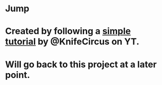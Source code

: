 # Jump

# Created by following a [simple tutorial](https://www.youtube.com/watch?v=bG2BmmYr9NQ) by @KnifeCircus on YT.

# Will go back to this project at a later point.
